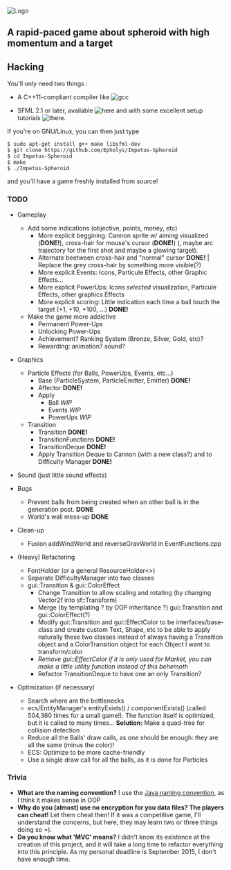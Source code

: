 ![Logo](../master/media/images/logo.png)

## A rapid-paced game about spheroid with high momentum and a target


## Hacking

You'll only need two things :

* A C++11-compliant compiler like ![gcc](https://gcc.gnu.org/)

* SFML 2.1 or later, available ![here](http://www.sfml-dev.org/download/sfml/2.1/) and with some excellent setup tutorials ![there](http://www.sfml-dev.org/tutorials/2.1/).

If you're on GNU/Linux, you can then just type 

```
$ sudo apt-get install g++ make libsfml-dev
$ git clone https://github.com/Epholys/Impetus-Spheroid
$ cd Impetus-Spheroid
$ make
$ ./Impetus-Spheroid
```

and you'll have a game freshly installed from source!

### TODO

* Gameplay
  * Add some indications (objective, points, money, etc)
  	* More explicit beggining: Cannon sprite w/ aiming visualized (__DONE!__), cross-hair for mouse's cursor (__DONE!__) (, maybe arc trajectory for the first shot and maybe a glowing target).
	* Alternate beetween cross-hair and "normal" cursor __DONE!__ | Replace the grey cross-hair by something more visible(?)
	* More explicit Events: Icons, Particule Effects, other Graphic Effects...
	* More explicit PowerUps: Icons _selected_ visualization, Particule Effects, other graphics Effects
	* More explicit scoring: Little indication each time a ball touch the target (+1, +10, +100, ...) __DONE!__
  * Make the game more addictive
  	* Permanent Power-Ups
	* Unlocking Power-Ups
	* Achievement? Ranking System (Bronze, Silver, Gold, etc)?
	* Rewarding: animation? sound?

* Graphics
  * Particle Effects (for Balls, PowerUps, Events, etc...)
  	* Base (ParticleSystem, ParticleEmitter, Emitter) __DONE!__
	* Affector __DONE!__
	* Apply
	  * Ball _WIP_
	  * Events _WIP_
	  * PowerUps _WIP_
  * Transition
  	* Transition __DONE!__
	* TransitionFunctions __DONE!__
	* TransitionDeque __DONE!__
	* Apply Transition Deque to Cannon (with a new class?) and to Difficulty Manager __DONE!__

* Sound (just little sound effects)

* Bugs
  * Prevent balls from being created when an other ball is in the generation post. __DONE__
  * World's wall mess-up __DONE__

* Clean-up
  * Fusion addWindWorld and reverseGravWorld in EventFunctions.cpp

* (Heavy) Refactoring
  * FontHolder (or a general ResourceHolder<>)
  * Separate DifficultyManager into two classes
  * gui::Transition & gui::ColorEffect
  	  * Change Transition to allow scaling and rotating (by changing Vector2f into sf::Transform)
	  * Merge (by templating ? by OOP inheritance ?) gui::Transition and gui::ColorEffect(?)
	  * Modify gui::Transition and gui::EffectColor to be interfaces/base-class and create custom Text, Shape, etc to be able to apply naturally these two classes instead of always having a Transition object and a ColorTransition object for each Object I want to transform/color
	  * _Remove gui::EffectColor<T> if it is only used for Market, you can make a little utility function instead of this behemoth_
	  * Refactor TransitionDeque to have one an only Transition?
	
* Optimization (if necessary)
  * Search where are the bottlenecks
  * ecs/EntityManager's entityExists() / componentExists() (called 504,360 times for a small game!).
The function itself is optimized, but it is called to many times...
**Solution:** Make a quad-tree for collision detection
  * Reduce all the Balls' draw calls, as one should be enough: they are all the same (minus the color)!
  * ECS: Optimize to be more cache-friendly
  * Use a single draw call for all the balls, as it is done for Particles


### Trivia
* __What are the naming convention?__ I use the [Java naming convention](https://en.wikipedia.org/wiki/Naming_convention_%28programming%29#Java), as I think it makes sense in OOP
* __Why do you (almost) use no encryption for you data files? The players can cheat!__ Let them cheat then! If it was a competitive game, I'll understand the concerns, but here, they may learn two or three things doing so =).
* __Do you know what 'MVC' means?__ I didn't know its existence at the creation of this project, and it will take a long time to refactor everything into this principle. As my personal deadline is September 2015, I don't have enough time.
